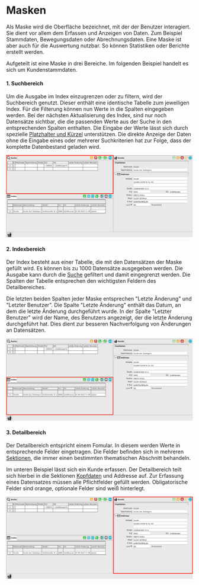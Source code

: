 # Masken

Als Maske wird die Oberfläche bezeichnet, mit der der Benutzer interagiert. Sie dient vor allem dem Erfassen und Anzeigen von Daten. Zum Beispiel Stammdaten, Bewegungsdaten oder Abrechnungsdaten. Eine Maske ist aber auch für die Auswertung nutzbar. So können Statistiken oder Berichte erstellt werden. 

Aufgeteilt ist eine Maske in drei Bereiche. Im folgenden Beispiel handelt es sich um Kundenstammdaten.

#### 1. Suchbereich

Um die Ausgabe im Index einzugrenzen oder zu filtern, wird der Suchbereich genutzt. Dieser enthält eine identische Tabelle zum jeweiligen Index. Für die Filterung können nun Werte in die Spalten eingegeben werden. Bei der nächsten Aktualisierung des Index, sind nur noch Datensätze sichtbar, die die passenden Werte aus der Suche in den entsprechenden Spalten enthalten. Die Eingabe der Werte lässt sich durch spezielle [Platzhalter und Kürzel]() unterstützen. Die direkte Anzeige der Daten ohne die Eingabe eines oder mehrerer Suchkriterien hat zur Folge, dass der komplette Datenbestand geladen wird.

![](img/customer_example_search_marked.png)


#### 2. Indexbereich

Der Index besteht aus einer Tabelle, die mit den Datensätzen der Maske gefüllt wird. Es können bis zu 1000 Datensätze ausgegeben werden. Die Ausgabe kann durch die [Suche](#1-suche) gefiltert und damit eingegrenzt werden. Die Spalten der Tabelle entsprechen den wichtigsten Feldern des Detailbereiches. 

Die letzten beiden Spalten jeder Maske entsprechen "Letzte Änderung" und "Letzter Benutzer". Die Spalte "Letzte Änderung" enthält das Datum, an dem die letzte Änderung durchgeführt wurde. In der Spalte "Letzter Benutzer" wird der Name, des Benutzers angezeigt, der die letzte Änderung durchgeführt hat. Dies dient zur besseren Nachverfolgung von Änderungen an Datensätzen.

![](img/customer_example_index_marked.png)

#### 3. Detailbereich

Der Detailbereich entspricht einem Fomular. In diesem werden Werte in entsprechende Felder eingetragen. Die Felder befinden sich in mehreren [Sektionen](sections.md), die immer einen bestimmten thematischen Abschnitt behandeln. 

Im unteren Beispiel lässt sich ein Kunde erfassen. Der Detailbereich teilt sich hierbei in die Sektionen [Kopfdaten]() und Addresse auf.
Zur Erfassung eines Datensatzes müssen alle Pflichtfelder gefüllt werden. Obligatorische Felder sind orange, optionale Felder sind weiß hinterlegt.

![](img/customer_example_detail_marked.png)
